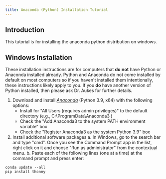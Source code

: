 ```yaml
---
title: Anaconda (Python) Installation Tutorial
---
```


## Introduction

This tutorial is for installing the anaconda python distribution on windows.

## Windows Installation

These installation instructions are for computers that **do** **not** have Python or Anaconda installed already. Python and Anaconda do not come installed by default on most computers so if you haven't installed them intentionally, these instructions likely apply to you. If you **do** have another version of Python installed, then please ask Dr. Aukes for further details.

1.  Download and install [*Anaconda*](https://www.anaconda.com/products/individual#Downloads) (Python 3.9, x64) with the following options:
    -   Install for "All Users (requires admin privileges)" to the default directory (e.g., C:\\ProgramData\\Anaconda3 )
    -   Check the "Add Anaconda3 to the system PATH environment variable" box
    -   Check the "Register Anaconda3 as the system Python 3.9" box
2.  Install additional software packages
    a.  In Windows, go to the search bar and type "cmd". Once you see the Command Prompt app in the list, right click on it and choose "Run as administrator" from the contextual menu.
    b.  Paste each of the following lines (one at a time) at the command prompt and press enter:

``` {.bash}
conda update --all
pip install thonny
```
